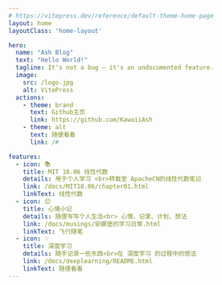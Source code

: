 ```yaml
---
# https://vitepress.dev/reference/default-theme-home-page
layout: home
layoutClass: 'home-layout'

hero:
  name: "Ash Blog"
  text: "Hello World!"
  tagline: It's not a bug – it's an undocumented feature.
  image:
    src: /logo.jpg
    alt: VitePress
  actions:
    - theme: brand
      text: Github主页
      link: https://github.com/KawaiiAsh
    - theme: alt
      text: 随便看看
      link: /#

features:
  - icon: 📚
    title: MIT 18.06 线性代数
    details: 用于个人学习 <br>转载至 ApacheCN的线性代数笔记
    link: /docs/MIT18.06/chapter01.html
    linkText: 线性代数
  - icon: 😊
    title: 心情小记
    details: 随便写写个人生活<br> 心情、记录、计划、想法
    link: /docs/musings/安娜堡的学习日常.html
    linkText: 飞行随笔
  - icon: 💡
    title: 深度学习
    details: 随手记录一些东西<br>在 深度学习 的过程中的想法
    link: /docs/deeplearning/README.html
    linkText: 随便看看
---
```


<style>
home-layout .image-src:hover {
  transform: translate(-50%, -50%) rotate(666turn);
  transition: transform 59s 1s cubic-bezier(0.3, 0, 0.8, 1);
}

home-layout .details small {
  opacity: 0.8;
}

home-layout .item:last-child .details {
  display: flex;
  justify-content: flex-end;
  align-items: end;
}
</style>